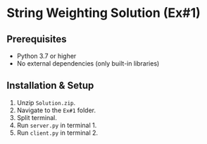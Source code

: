 # String Weighting Solution (Ex#1)

## Prerequisites
- Python 3.7 or higher
- No external dependencies (only built-in libraries)

## Installation & Setup
1. Unzip `Solution.zip`.
2. Navigate to the `Ex#1` folder.
3. Split terminal.
4. Run `server.py` in terminal 1.
5. Run `client.py` in terminal 2.